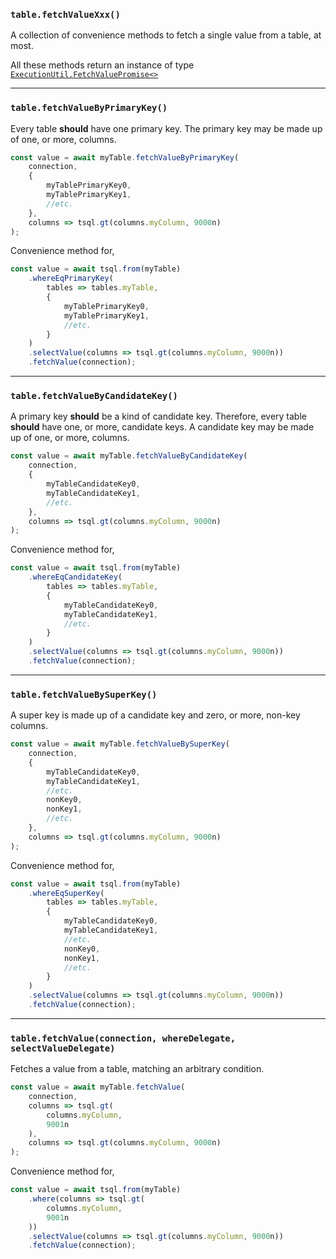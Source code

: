 ### `table.fetchValueXxx()`

A collection of convenience methods to fetch a single value from a table, at most.

All these methods return an instance of type [`ExecutionUtil.FetchValuePromise<>`](/doc/00-getting-started/14-fetch-value-xxx.md#executionutilfetchvaluepromise)

-----

### `table.fetchValueByPrimaryKey()`

Every table **should** have one primary key.
The primary key may be made up of one, or more, columns.
```ts
const value = await myTable.fetchValueByPrimaryKey(
    connection,
    {
        myTablePrimaryKey0,
        myTablePrimaryKey1,
        //etc.
    },
    columns => tsql.gt(columns.myColumn, 9000n)
);
```

Convenience method for,
```ts
const value = await tsql.from(myTable)
    .whereEqPrimaryKey(
        tables => tables.myTable,
        {
            myTablePrimaryKey0,
            myTablePrimaryKey1,
            //etc.
        }
    )
    .selectValue(columns => tsql.gt(columns.myColumn, 9000n))
    .fetchValue(connection);
```

-----

### `table.fetchValueByCandidateKey()`

A primary key **should** be a kind of candidate key.
Therefore, every table **should** have one, or more, candidate keys.
A candidate key may be made up of one, or more, columns.

```ts
const value = await myTable.fetchValueByCandidateKey(
    connection,
    {
        myTableCandidateKey0,
        myTableCandidateKey1,
        //etc.
    },
    columns => tsql.gt(columns.myColumn, 9000n)
);
```

Convenience method for,
```ts
const value = await tsql.from(myTable)
    .whereEqCandidateKey(
        tables => tables.myTable,
        {
            myTableCandidateKey0,
            myTableCandidateKey1,
            //etc.
        }
    )
    .selectValue(columns => tsql.gt(columns.myColumn, 9000n))
    .fetchValue(connection);
```

-----

### `table.fetchValueBySuperKey()`

A super key is made up of a candidate key and zero, or more, non-key columns.
```ts
const value = await myTable.fetchValueBySuperKey(
    connection,
    {
        myTableCandidateKey0,
        myTableCandidateKey1,
        //etc.
        nonKey0,
        nonKey1,
        //etc.
    },
    columns => tsql.gt(columns.myColumn, 9000n)
);
```

Convenience method for,
```ts
const value = await tsql.from(myTable)
    .whereEqSuperKey(
        tables => tables.myTable,
        {
            myTableCandidateKey0,
            myTableCandidateKey1,
            //etc.
            nonKey0,
            nonKey1,
            //etc.
        }
    )
    .selectValue(columns => tsql.gt(columns.myColumn, 9000n))
    .fetchValue(connection);
```

-----

### `table.fetchValue(connection, whereDelegate, selectValueDelegate)`

Fetches a value from a table, matching an arbitrary condition.
```ts
const value = await myTable.fetchValue(
    connection,
    columns => tsql.gt(
        columns.myColumn,
        9001n
    ),
    columns => tsql.gt(columns.myColumn, 9000n)
);
```

Convenience method for,
```ts
const value = await tsql.from(myTable)
    .where(columns => tsql.gt(
        columns.myColumn,
        9001n
    ))
    .selectValue(columns => tsql.gt(columns.myColumn, 9000n))
    .fetchValue(connection);
```
